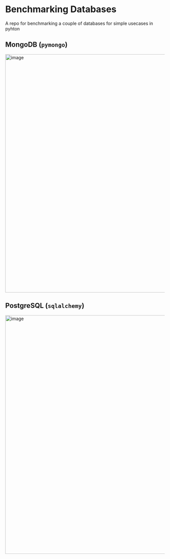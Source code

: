 # Benchmarking Databases
A repo for benchmarking a couple of databases for simple usecases in pyhton

## MongoDB (`pymongo`)
<img width="753" alt="image" src="https://user-images.githubusercontent.com/58488209/147799450-a20df003-a78a-4144-8508-cc2dd39320d8.png">

## PostgreSQL (`sqlalchemy`)
<img width="754" alt="image" src="https://user-images.githubusercontent.com/58488209/147799471-3216ffc7-8d2b-413a-b062-c513f2598e42.png">
